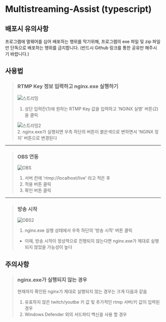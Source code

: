 # Multistreaming-Assist (typescript)



## 배포시 유의사항

프로그램에 멀웨어를 심어 배포하는 행위를 막기위해, 프로그램의 exe 파일 및 zip 파일만 단독으로 배포하는 행위를 금지합니다. (반드시 Github 링크를 통한 공유만 해주시기 바랍니다.)



## 사용법

> ### RTMP Key 정보 입력하고 nginx.exe 실행하기  
> ![스트리밍](https://user-images.githubusercontent.com/38521736/113496929-975c1180-9539-11eb-808b-a41b9ae3708d.png)  
> 1. 상단 입력칸(1)에 원하는 RTMP Key 값을 입력하고 'NGINX 실행' 버튼(2)을 클릭  
> 
> ![스트리밍2](https://user-images.githubusercontent.com/38521736/113496931-9dea8900-9539-11eb-8e7a-1335a4a71cb0.png)  
> 2. nginx.exe가 실행되면 우측 하단의 버튼이 붉은색으로 변하면서 'NGINX 정지' 버튼으로 변경된다  
>
   
***
   
> ### OBS 연동
> ![OBS](https://user-images.githubusercontent.com/38521736/76396069-e2016d80-63bb-11ea-91c0-1fede7df5b0c.png)
> 1. 서버 칸에 'rtmp://localhost/live' 라고 적은 후
> 2. 적용 버튼 클릭
> 3. 확인 버튼 클릭
   
***
   
> ### 방송 시작
> ![OBS2](https://user-images.githubusercontent.com/38521736/76395806-6f908d80-63bb-11ea-9e29-4ab51dc02191.png)
> 1. nginx.exe 실행 상태에서 우측 하단의 '방송 시작' 버튼 클릭 
> * 이때, 방송 시작이 정상적으로 진행되지 않는다면 nginx.exe가 제대로 실행되지 않았을 가능성이 높다
   
## 주의사항

> ### nginx.exe가 실행되지 않는 경우
> 현재까지 확인된 nginx가 제대로 실행되지 않는 경우는 크게 다음과 같음
> 1. 유효하지 않은 twitch/youtbe 키 값 및 추가적인 rtmp 서버/키 값이 입력된 경우
> 2. Windows Defender 외의 서드파티 백신을 사용 할 경우
